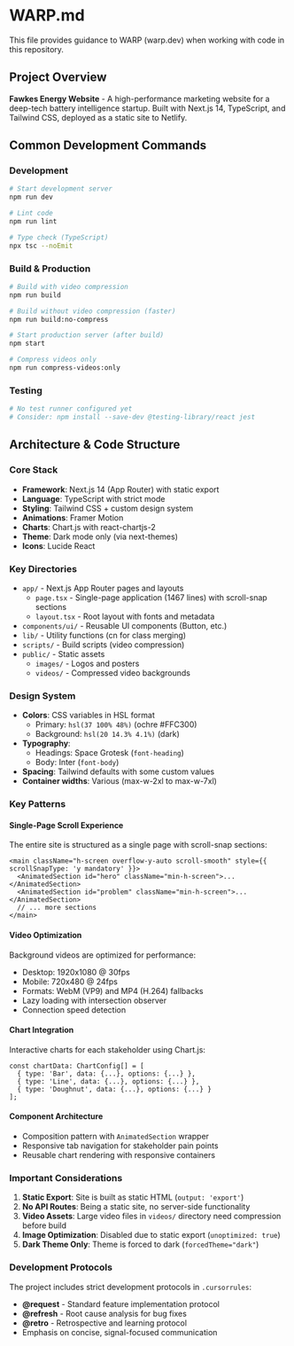 # WARP.md

This file provides guidance to WARP (warp.dev) when working with code in this repository.

## Project Overview

**Fawkes Energy Website** - A high-performance marketing website for a deep-tech battery intelligence startup. Built with Next.js 14, TypeScript, and Tailwind CSS, deployed as a static site to Netlify.

## Common Development Commands

### Development
```bash
# Start development server
npm run dev

# Lint code
npm run lint

# Type check (TypeScript)
npx tsc --noEmit
```

### Build & Production
```bash
# Build with video compression
npm run build

# Build without video compression (faster)
npm run build:no-compress

# Start production server (after build)
npm start

# Compress videos only
npm run compress-videos:only
```

### Testing
```bash
# No test runner configured yet
# Consider: npm install --save-dev @testing-library/react jest
```

## Architecture & Code Structure

### Core Stack
- **Framework**: Next.js 14 (App Router) with static export
- **Language**: TypeScript with strict mode
- **Styling**: Tailwind CSS + custom design system
- **Animations**: Framer Motion
- **Charts**: Chart.js with react-chartjs-2
- **Theme**: Dark mode only (via next-themes)
- **Icons**: Lucide React

### Key Directories
- `app/` - Next.js App Router pages and layouts
  - `page.tsx` - Single-page application (1467 lines) with scroll-snap sections
  - `layout.tsx` - Root layout with fonts and metadata
- `components/ui/` - Reusable UI components (Button, etc.)
- `lib/` - Utility functions (cn for class merging)
- `scripts/` - Build scripts (video compression)
- `public/` - Static assets
  - `images/` - Logos and posters
  - `videos/` - Compressed video backgrounds

### Design System
- **Colors**: CSS variables in HSL format
  - Primary: `hsl(37 100% 48%)` (ochre #FFC300)
  - Background: `hsl(20 14.3% 4.1%)` (dark)
- **Typography**: 
  - Headings: Space Grotesk (`font-heading`)
  - Body: Inter (`font-body`)
- **Spacing**: Tailwind defaults with some custom values
- **Container widths**: Various (max-w-2xl to max-w-7xl)

### Key Patterns

#### Single-Page Scroll Experience
The entire site is structured as a single page with scroll-snap sections:
```tsx
<main className="h-screen overflow-y-auto scroll-smooth" style={{ scrollSnapType: 'y mandatory' }}>
  <AnimatedSection id="hero" className="min-h-screen">...</AnimatedSection>
  <AnimatedSection id="problem" className="min-h-screen">...</AnimatedSection>
  // ... more sections
</main>
```

#### Video Optimization
Background videos are optimized for performance:
- Desktop: 1920x1080 @ 30fps
- Mobile: 720x480 @ 24fps  
- Formats: WebM (VP9) and MP4 (H.264) fallbacks
- Lazy loading with intersection observer
- Connection speed detection

#### Chart Integration
Interactive charts for each stakeholder using Chart.js:
```tsx
const chartData: ChartConfig[] = [
  { type: 'Bar', data: {...}, options: {...} },
  { type: 'Line', data: {...}, options: {...} },
  { type: 'Doughnut', data: {...}, options: {...} }
];
```

#### Component Architecture
- Composition pattern with `AnimatedSection` wrapper
- Responsive tab navigation for stakeholder pain points
- Reusable chart rendering with responsive containers

### Important Considerations

1. **Static Export**: Site is built as static HTML (`output: 'export'`)
2. **No API Routes**: Being a static site, no server-side functionality
3. **Video Assets**: Large video files in `videos/` directory need compression before build
4. **Image Optimization**: Disabled due to static export (`unoptimized: true`)
5. **Dark Theme Only**: Theme is forced to dark (`forcedTheme="dark"`)

### Development Protocols

The project includes strict development protocols in `.cursorrules`:
- **@request** - Standard feature implementation protocol
- **@refresh** - Root cause analysis for bug fixes
- **@retro** - Retrospective and learning protocol
- Emphasis on concise, signal-focused communication